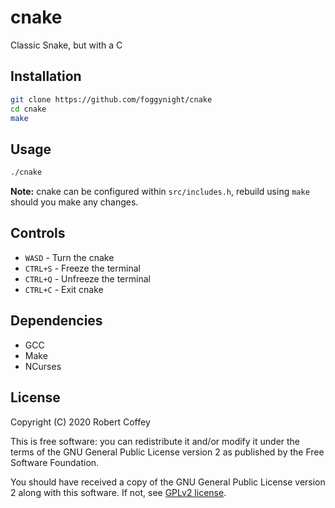 # cnake

Classic Snake, but with a C

## Installation

```bash
git clone https://github.com/foggynight/cnake
cd cnake
make
```

## Usage

```bash
./cnake
```

**Note:** cnake can be configured within `src/includes.h`, rebuild using `make`
should you make any changes.

## Controls

- `WASD` - Turn the cnake
- `CTRL+S` - Freeze the terminal
- `CTRL+Q` - Unfreeze the terminal
- `CTRL+C` - Exit cnake

## Dependencies

- GCC
- Make
- NCurses

## License

Copyright (C) 2020 Robert Coffey

This is free software: you can redistribute it and/or modify it under the terms
of the GNU General Public License version 2 as published by the Free Software
Foundation.

You should have received a copy of the GNU General Public License version 2
along with this software. If not, see [GPLv2 license](https://www.gnu.org/licenses/gpl-2.0).
